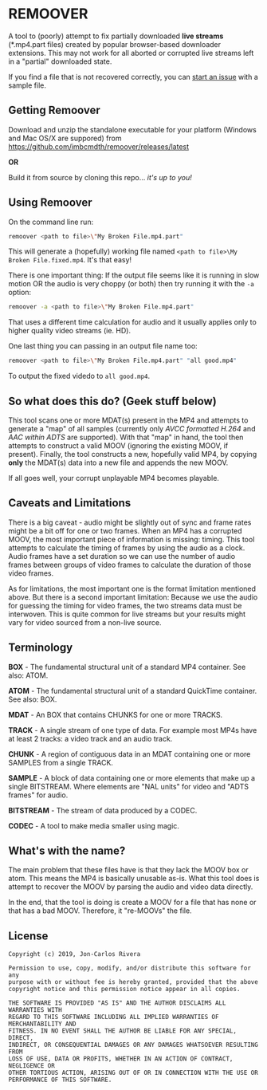 # REMOOVER

A tool to (poorly) attempt to fix partially downloaded **live streams** (\*.mp4.part files) created by popular browser-based downloader extensions. This may not work for all aborted or corrupted live streams left in a "partial" downloaded state.

If you find a file that is not recovered correctly, you can [start an issue](https://github.com/imbcmdth/remoover/issues/new) with a sample file.

## Getting Remoover

Download and unzip the standalone executable for your platform (Windows and Mac OS/X are suppored) from https://github.com/imbcmdth/remoover/releases/latest

**OR**

Build it from source by cloning this repo... *it's up to you!*

## Using Remoover

On the command line run: 
```sh
remoover <path to file>\"My Broken File.mp4.part"
```

This will generate a (hopefully) working file named `<path to file>\My Broken File.fixed.mp4`. It's that easy!

There is one important thing: If the output file seems like it is running in slow motion OR the audio is very choppy (or both) then try running it with the `-a` option:

```sh
remoover -a <path to file>\"My Broken File.mp4.part"
```

That uses a different time calculation for audio and it usually applies only to higher quality video streams (ie. HD).

One last thing you can passing in an output file name too:

```sh
remoover <path to file>\"My Broken File.mp4.part" "all good.mp4"
```

To output the fixed videdo to `all good.mp4`.

## So what does this do? (Geek stuff below)

This tool scans one or more MDAT(s) present in the MP4 and attempts to generate a "map" of all samples (currently only *AVCC formatted H.264* and *AAC within ADTS* are supported). With that "map" in hand, the tool then attempts to construct a valid MOOV (ignoring the existing MOOV, if present). Finally, the tool constructs a new, hopefully valid MP4, by copying **only** the MDAT(s) data into a new file and appends the new MOOV.

If all goes well, your corrupt unplayable MP4 becomes playable.

## Caveats and Limitations

There is a big caveat - audio might be slightly out of sync and frame rates might be a bit off for one or two frames. When an MP4 has a corrupted MOOV, the most important piece of information is missing: timing. This tool attempts to calculate the timing of frames by using the audio as a clock. Audio frames have a set duration so we can use the number of audio frames between groups of video frames to calculate the duration of those video frames.

As for limitations, the most important one is the format limitation mentioned above. But there is a second important limitation: Because we use the audio for guessing the timing for video frames, the two streams data must be interwoven. This is quite common for live streams but your results might vary for video sourced from a non-live source.

## Terminology

**BOX** - The fundamental structural unit of a standard MP4 container. See also: ATOM.

**ATOM** - The fundamental structural unit of a standard QuickTime container. See also: BOX.

**MDAT** - An BOX that contains CHUNKS for one or more TRACKS.

**TRACK** - A single stream of one type of data. For example most MP4s have at least 2 tracks: a video track and an audio track.

**CHUNK** - A region of contiguous data in an MDAT containing one or more SAMPLES from a single TRACK.

**SAMPLE** - A block of data containing one or more elements that make up a single BITSTREAM. Where elements are "NAL units" for video and "ADTS frames" for audio.

**BITSTREAM** - The stream of data produced by a CODEC.

**CODEC** - A tool to make media smaller using magic.

## What's with the name?

The main problem that these files have is that they lack the MOOV box or atom. This means the MP4 is basically unusable as-is. What this tool does is attempt to recover the MOOV by parsing the audio and video data directly.

In the end, that the tool is doing is create a MOOV for a file that has none or that has a bad MOOV. Therefore, it "re-MOOVs" the file.

## License
```
Copyright (c) 2019, Jon-Carlos Rivera

Permission to use, copy, modify, and/or distribute this software for any
purpose with or without fee is hereby granted, provided that the above
copyright notice and this permission notice appear in all copies.

THE SOFTWARE IS PROVIDED "AS IS" AND THE AUTHOR DISCLAIMS ALL WARRANTIES WITH
REGARD TO THIS SOFTWARE INCLUDING ALL IMPLIED WARRANTIES OF MERCHANTABILITY AND
FITNESS. IN NO EVENT SHALL THE AUTHOR BE LIABLE FOR ANY SPECIAL, DIRECT,
INDIRECT, OR CONSEQUENTIAL DAMAGES OR ANY DAMAGES WHATSOEVER RESULTING FROM
LOSS OF USE, DATA OR PROFITS, WHETHER IN AN ACTION OF CONTRACT, NEGLIGENCE OR
OTHER TORTIOUS ACTION, ARISING OUT OF OR IN CONNECTION WITH THE USE OR
PERFORMANCE OF THIS SOFTWARE.
```
